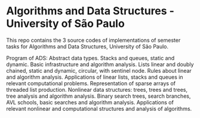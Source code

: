 # Algorithms and Data Structures - University of São Paulo

This repo contains the 3 source codes of implementations of semester tasks for Algorithms and Data Structures, University of São Paulo.


Program of ADS: Abstract data types. Stacks and queues, static and dynamic. Basic infrastructure and algorithm analysis. Lists linear and doubly chained, static and dynamic, circular, with sentinel node. Rules about linear and algorithm analysis. Applications of linear lists, stacks and queues in relevant computational problems. Representation of sparse arrays of threaded list production. Nonlinear data structures: trees, trees and trees, tree analysis and algorithm analysis. Binary search trees, search branches, AVL schools, basic searches and algorithm analysis. Applications of relevant nonlinear and computational structures and analysis of algorithms.
